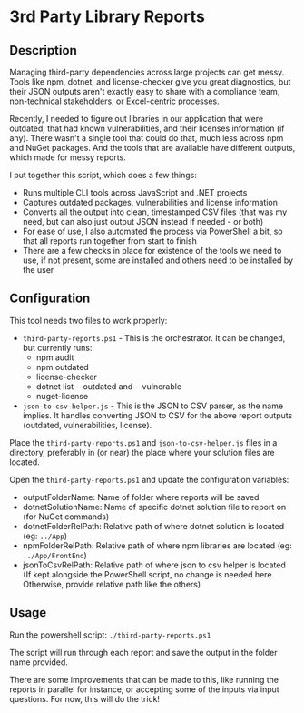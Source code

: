 # 3rd Party Library Reports

## Description
Managing third-party dependencies across large projects can get messy. Tools like npm, dotnet, and license-checker give you great diagnostics, but their JSON outputs aren't exactly easy to share with a compliance team, non-technical stakeholders, or Excel-centric processes. 

Recently, I needed to figure out libraries in our application that were outdated, that had known vulnerabilities, and their licenses information (if any). There wasn't a single tool that could do that, much less across npm and NuGet packages. And the tools that are available have different outputs, which made for messy reports.

I put together this script, which does a few things:
- Runs multiple CLI tools across JavaScript and .NET projects
- Captures outdated packages, vulnerabilities and license information
- Converts all the output into clean, timestamped CSV files (that was my need, but can also just output JSON instead if needed - or both)
- For ease of use, I also automated the process via PowerShell a bit, so that all reports run together from start to finish
- There are a few checks in place for existence of the tools we need to use, if not present, some are installed and others need to be installed by the user

## Configuration
This tool needs two files to work properly:
- `third-party-reports.ps1` - This is the orchestrator. It can be changed, but currently runs:
  - npm audit
  - npm outdated
  - license-checker
  - dotnet list --outdated and --vulnerable
  - nuget-license
- `json-to-csv-helper.js` - This is the JSON to CSV parser, as the name implies. It handles converting JSON to CSV for the above report outputs (outdated, vulnerabilities, license).

Place the `third-party-reports.ps1` and `json-to-csv-helper.js` files in a directory, preferably in (or near) the place where your solution files are located.

Open the `third-party-reports.ps1` and update the configuration variables:
- outputFolderName: Name of folder where reports will be saved
- dotnetSolutionName: Name of specific dotnet solution file to report on (for NuGet commands)
- dotnetFolderRelPath: Relative path of where dotnet solution is located (eg: `../App`)
- npmFolderRelPath: Relative path of where npm libraries are located (eg: `../App/FrontEnd`)
- jsonToCsvRelPath: Relative path of where json to csv helper is located (If kept alongside the PowerShell script, no change is needed here. Otherwise, provide relative path like the others)
## Usage
Run the powershell script: `./third-party-reports.ps1`

The script will run through each report and save the output in the folder name provided.

There are some improvements that can be made to this, like running the reports in parallel for instance, or accepting some of the inputs via input questions. For now, this will do the trick!
